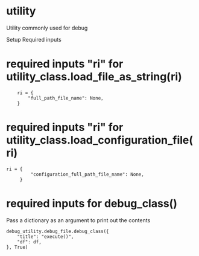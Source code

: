 # utility
Utility commonly used for debug
        
Setup Required inputs
# required inputs "ri" for utility_class.load_file_as_string(ri)
        ri = { 
            "full_path_file_name": None,
        }
      

# required inputs "ri" for utility_class.load_configuration_file(ri)
    ri = {
             "configuration_full_path_file_name": None,
         }

# required inputs for debug_class()
Pass a dictionary as an argument to print out the contents

    debug_utility.debug_file.debug_class({
        "title": "execute()",
        "df": df,
    }, True)